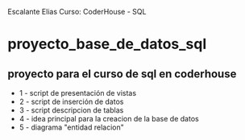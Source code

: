 Escalante Elias
Curso: CoderHouse - SQL

# proyecto_base_de_datos_sql
proyecto para el curso de sql en coderhouse
----

- 1 - script de presentación de vistas
- 2 - script de inserción de datos
- 3 - script descripcion de tablas
- 4 - idea principal para la creacion de la base de datos 
- 5 - diagrama "entidad relacion"
